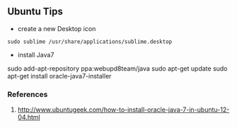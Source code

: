 Ubuntu Tips
-----------

+ create a new Desktop icon

`sudo sublime /usr/share/applications/sublime.desktop`

+ install Java7

<verbatim>
sudo add-apt-repository ppa:webupd8team/java  
sudo apt-get update  
sudo apt-get install oracle-java7-installer  
</verbatim>

### References

1. http://www.ubuntugeek.com/how-to-install-oracle-java-7-in-ubuntu-12-04.html

